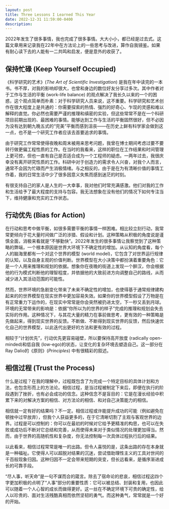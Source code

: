 ```yaml
---
layout: post
title: Three Lessons I Learned This Year
date: 2022-12-31 11:59:00-0400
description: 
---
```

2022年发生了很多事情，我也完成了很多事情。大大小小，都已经是过去式。这篇文章用来记录我在22年中在方法论上的一些思考与改进，算作自我镜鉴。如果有耐心读下去的人能有一二共鸣和启发，便是意外的收获了。

## 保持忙碌 (Keep Yourself Occupied)

《科学研究的艺术》(*The Art of Scientific Investigation*) 是我在年中读完的一本书。书不厚，对我的影响却很大，也曾和身边的数位好友分享过多次。其中作者对于工作与生活的平衡 (work-life balance) 的观点解决了我长久以来的一个的困惑，这个观点简单而朴素：对于科学研究人员来说，这不重要。科学研究和艺术创作在很大程度上是共通的：你需要探索的热情、强烈的好奇心、乍现的灵感和难以解释的直觉。你必然也需要严谨的推理和缜密的实验，但这些常常不是在一个科研项目前期出现的、最困难的事情。能够达到工作与生活的平衡固然很好，但不必因为没有达到朝九晚五式的“完美”平衡而感到沮丧——在历史上鲜有科学家会做到这一点，也不是一个研究工作者应该去首要追求的事情。

由于研究工作常常使得夜晚和周末被用来思考问题，我曾在博士期间考虑过要不要转行做更偏工程性质的工作。在当时的我看来，这样的职位在工作结果和时间管理上更可控，但也一直有自己是否适合成为一个工程师的疑虑。一两年过去，我很庆幸没有离开研究性质的工作。科研中对于创造力的需求令人兴奋，对我个人而言，通常不会因为忙碌而产生消极情绪。与之相反的，由于是在为有清晰价值的事情工作着，我的日常生活中少了很多因意义失焦而感到迷茫的时刻。

有很支持自己的家人是人生的一大幸事，我对他们时常充满感激。他们对我的工作和生活给予了最大程度的支持与包容。我无法想象在没有他们的情况下如何专注当下，维持健康和充实的工作状态。

## 行动优先 (Bias for Action)

在行动和思考中做平衡，如很多需要平衡的事情一样困难。相比较立刻行动，我常常更倾向于花大量时间做广泛的涉猎、假设和计划。这种策略从积极的角度说是谨慎全面，消极来看就是“不够勤快”。2022年发生的很多事情让我察觉到了这种策略的弊端，一个根本原因是世界大环境下不确定性的增加。从认知的角度看，每个人的脑海里都有一个对这个世界的模型 (world model)，它包含了对世界运行规律的认知，以及自身主观的价值判断。世界模型在大小决策中都扮演着重要角色：它是一个人用来推理和规划的依据。想象你在夜晚的街道上发现一个醉汉，你会根据他的行为模式判断他的理智程度，并依据他的大致前进方向调整自己的路线，从而减少进入其活动范围的可能性。

然而，世界环境的急剧变化带来了未来不确定性的增加，也使得基于通常规律建构起来的的世界模型在现实世界中更加容易失效。如果你的世界模型假设了万物是在有正常重力下运作的，在现实中常常是你会突然被扔进太空，下一秒又丢到月球。环境的无常带来的影响是：依据“你所以为的世界的样子”完成的推理和规划会失去实际的作用。这种情况下，与其花大量的精力在事前做思考，更有效的一种策略是先做起来，得到现实世界的反馈。不断做、不断得到现实世界的反馈，然后快速优化自己的世界模型，以此迭代出更好的方法和更有效的过程。

相较于“计划优先”，行动优先更容易碰壁，所以要保持高开放度 (radically open-minded)和低自我 (low-ego)的状态，让变化的复杂环境去塑造自己。这一部分在Ray Dalio的《原则》(*Principles*) 中有很精彩的叙述。

## 相信过程 (Trust the Process)

什么是过程？在我的理解中，过程既包含了为完成一个特定目标的具体计划和方法，也包含形而上的方法论。相信过程，是当过程被制定下来后，即便在执行的阶段遇到了挫折，也有必会成功的信念。这种信念不是盲目的：它是在漫长经验中积累下来的对解决方案的相信、对方法论的相信、和对自己决策能力的相信。

相信就一定有好的结果吗？不一定。相信过程或许能提升成功的可能（例如避免在顿挫中过早放弃），但我个人获益更多的，在于它清晰切割了主观与客观世界的边界。过程是可以控制的：你可以在最初的时候对它给予更精准的构思，也可以在失败或成功后不断对它总结和完善，从而使得未来对于类似情况的处理更加得当。然而，由于世界的高随机性和复杂度，你无法控制每一次具体过程执行后的结果。

以此看来，相信过程常常是唯一的出路。但令人喜悦的是，这条出路的存在本身就是一种福祉。它使得人可以超脱对结果的沉迷，尝试借助理性主义的工具对世间的千百般现象归因。这种归因不一定会带来短期的突变，但长远看来，是循序渐进成长的可靠手段。

“尽人事，听天命”是一句不谋而合的箴言。除去了宿命论的悲哀，相信过程这四个字更加积极的点明了“人事”部分的重要性质：它可以被总结、封装和复用，也因此可以随着一个人心智的成长而做得更好。这一丝在不确定环境下可贵的确定性，给人以珍贵的、面对生活残酷真相而依然坚韧的勇气。而这种勇气，常常就是一个好的开始。
